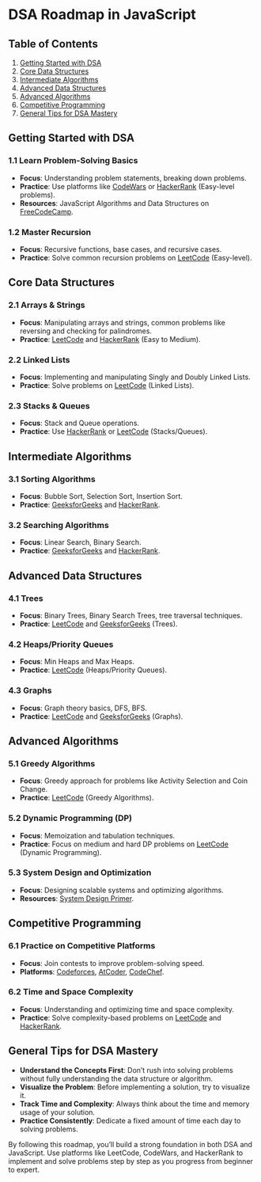 # DSA Roadmap in JavaScript

## Table of Contents
1. [Getting Started with DSA](#getting-started-with-dsa)
2. [Core Data Structures](#core-data-structures)
3. [Intermediate Algorithms](#intermediate-algorithms)
4. [Advanced Data Structures](#advanced-data-structures)
5. [Advanced Algorithms](#advanced-algorithms)
6. [Competitive Programming](#competitive-programming)
7. [General Tips for DSA Mastery](#general-tips-for-dsa-mastery)

## Getting Started with DSA
### 1.1 Learn Problem-Solving Basics
- **Focus**: Understanding problem statements, breaking down problems.
- **Practice**: Use platforms like [CodeWars](https://www.codewars.com/) or [HackerRank](https://www.hackerrank.com/) (Easy-level problems).
- **Resources**: JavaScript Algorithms and Data Structures on [FreeCodeCamp](https://www.freecodecamp.org/).

### 1.2 Master Recursion
- **Focus**: Recursive functions, base cases, and recursive cases.
- **Practice**: Solve common recursion problems on [LeetCode](https://leetcode.com/) (Easy-level).

## Core Data Structures
### 2.1 Arrays & Strings
- **Focus**: Manipulating arrays and strings, common problems like reversing and checking for palindromes.
- **Practice**: [LeetCode](https://leetcode.com/) and [HackerRank](https://www.hackerrank.com/) (Easy to Medium).

### 2.2 Linked Lists
- **Focus**: Implementing and manipulating Singly and Doubly Linked Lists.
- **Practice**: Solve problems on [LeetCode](https://leetcode.com/) (Linked Lists).

### 2.3 Stacks & Queues
- **Focus**: Stack and Queue operations.
- **Practice**: Use [HackerRank](https://www.hackerrank.com/) or [LeetCode](https://leetcode.com/) (Stacks/Queues).

## Intermediate Algorithms
### 3.1 Sorting Algorithms
- **Focus**: Bubble Sort, Selection Sort, Insertion Sort.
- **Practice**: [GeeksforGeeks](https://www.geeksforgeeks.org/) and [HackerRank](https://www.hackerrank.com/).

### 3.2 Searching Algorithms
- **Focus**: Linear Search, Binary Search.
- **Practice**: [GeeksforGeeks](https://www.geeksforgeeks.org/) and [HackerRank](https://www.hackerrank.com/).

## Advanced Data Structures
### 4.1 Trees
- **Focus**: Binary Trees, Binary Search Trees, tree traversal techniques.
- **Practice**: [LeetCode](https://leetcode.com/) and [GeeksforGeeks](https://www.geeksforgeeks.org/) (Trees).

### 4.2 Heaps/Priority Queues
- **Focus**: Min Heaps and Max Heaps.
- **Practice**: [LeetCode](https://leetcode.com/) (Heaps/Priority Queues).

### 4.3 Graphs
- **Focus**: Graph theory basics, DFS, BFS.
- **Practice**: [LeetCode](https://leetcode.com/) and [GeeksforGeeks](https://www.geeksforgeeks.org/) (Graphs).

## Advanced Algorithms
### 5.1 Greedy Algorithms
- **Focus**: Greedy approach for problems like Activity Selection and Coin Change.
- **Practice**: [LeetCode](https://leetcode.com/) (Greedy Algorithms).

### 5.2 Dynamic Programming (DP)
- **Focus**: Memoization and tabulation techniques.
- **Practice**: Focus on medium and hard DP problems on [LeetCode](https://leetcode.com/) (Dynamic Programming).

### 5.3 System Design and Optimization
- **Focus**: Designing scalable systems and optimizing algorithms.
- **Resources**: [System Design Primer](https://github.com/donnemartin/system-design-primer).

## Competitive Programming
### 6.1 Practice on Competitive Platforms
- **Focus**: Join contests to improve problem-solving speed.
- **Platforms**: [Codeforces](https://codeforces.com/), [AtCoder](https://atcoder.jp/), [CodeChef](https://www.codechef.com/).

### 6.2 Time and Space Complexity
- **Focus**: Understanding and optimizing time and space complexity.
- **Practice**: Solve complexity-based problems on [LeetCode](https://leetcode.com/) and [HackerRank](https://www.hackerrank.com/).

## General Tips for DSA Mastery
- **Understand the Concepts First**: Don’t rush into solving problems without fully understanding the data structure or algorithm.
- **Visualize the Problem**: Before implementing a solution, try to visualize it.
- **Track Time and Complexity**: Always think about the time and memory usage of your solution.
- **Practice Consistently**: Dedicate a fixed amount of time each day to solving problems.

By following this roadmap, you’ll build a strong foundation in both DSA and JavaScript. Use platforms like LeetCode, CodeWars, and HackerRank to implement and solve problems step by step as you progress from beginner to expert.
